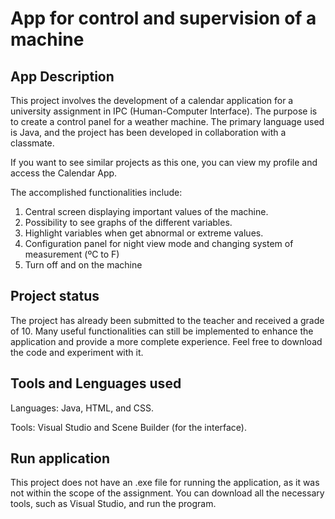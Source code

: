 # App for control and supervision of a machine

## App Description

This project involves the development of a calendar application for a university assignment in IPC (Human-Computer Interface). The purpose is to create a control panel for a weather machine.
The primary language used is Java, and the project has been developed in collaboration with a classmate.

If you want to see similar projects as this one, you can view my profile and access the Calendar App.

The accomplished functionalities include:
1. Central screen displaying important values of the machine.
2. Possibility to see graphs of the different variables.
3. Highlight variables when get abnormal or extreme values.
4. Configuration panel for night view mode and changing system of measurement (ºC to F)
5. Turn off and on the machine

## Project status
The project has already been submitted to the teacher and received a grade of 10. Many useful functionalities can still be implemented to enhance the application and provide a more complete experience. Feel free to download the code and experiment with it.

## Tools and Lenguages used

Languages: Java, HTML, and CSS.

Tools: Visual Studio and Scene Builder (for the interface).

## Run application

This project does not have an .exe file for running the application, as it was not within the scope of the assignment. You can download all the necessary tools, such as Visual Studio, and run the program.
